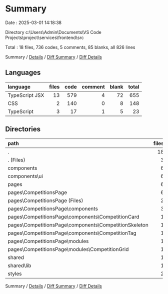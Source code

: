 # Summary

Date : 2025-03-01 14:18:38

Directory c:\\Users\\Admin\\Documents\\VS Code Projects\\project\\services\\frontend\\src

Total : 18 files,  736 codes, 5 comments, 85 blanks, all 826 lines

Summary / [Details](details.md) / [Diff Summary](diff.md) / [Diff Details](diff-details.md)

## Languages
| language | files | code | comment | blank | total |
| :--- | ---: | ---: | ---: | ---: | ---: |
| TypeScript JSX | 13 | 579 | 4 | 72 | 655 |
| CSS | 2 | 140 | 0 | 8 | 148 |
| TypeScript | 3 | 17 | 1 | 5 | 23 |

## Directories
| path | files | code | comment | blank | total |
| :--- | ---: | ---: | ---: | ---: | ---: |
| . | 18 | 736 | 5 | 85 | 826 |
| . (Files) | 3 | 22 | 1 | 6 | 29 |
| components | 6 | 289 | 0 | 37 | 326 |
| components\\ui | 6 | 289 | 0 | 37 | 326 |
| pages | 6 | 280 | 4 | 32 | 316 |
| pages\\CompetitionsPage | 6 | 280 | 4 | 32 | 316 |
| pages\\CompetitionsPage (Files) | 2 | 157 | 4 | 17 | 178 |
| pages\\CompetitionsPage\\components | 3 | 82 | 0 | 10 | 92 |
| pages\\CompetitionsPage\\components\\CompetitionCard | 1 | 41 | 0 | 5 | 46 |
| pages\\CompetitionsPage\\components\\CompetitionSkeleton | 1 | 18 | 0 | 2 | 20 |
| pages\\CompetitionsPage\\components\\CompetitionTag | 1 | 23 | 0 | 3 | 26 |
| pages\\CompetitionsPage\\modules | 1 | 41 | 0 | 5 | 46 |
| pages\\CompetitionsPage\\modules\\CompetitionGrid | 1 | 41 | 0 | 5 | 46 |
| shared | 1 | 5 | 0 | 2 | 7 |
| shared\\lib | 1 | 5 | 0 | 2 | 7 |
| styles | 2 | 140 | 0 | 8 | 148 |

Summary / [Details](details.md) / [Diff Summary](diff.md) / [Diff Details](diff-details.md)